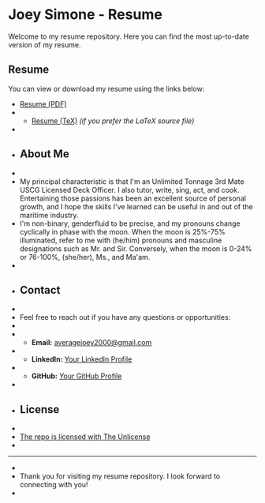 # Joey Simone - Resume

Welcome to my resume repository. Here you can find the most up-to-date version of my resume.

## Resume

You can view or download my resume using the links below:

- [Resume (PDF)](./resume.pdf)
- - [Resume (TeX)](./resume.tex) *(if you prefer the LaTeX source file)*
-
- ## About Me
-
- My principal characteristic is that I'm an Unlimited Tonnage 3rd Mate USCG Licensed Deck Officer. I also tutor, write, sing, act, and cook. Entertaining those passions has been an excellent source of personal growth, and I hope the skills I've learned can be useful in and out of the maritime industry.  
- I'm non-binary, genderfluid to be precise, and my pronouns change cyclically in phase with the moon. When the moon is 25%-75% illuminated, refer to me with (he/him) pronouns and masculine designations such as Mr. and Sir. Conversely, when the moon is 0-24% or 76-100%, (she/her), Ms., and Ma'am.
-
- ## Contact
-
- Feel free to reach out if you have any questions or opportunities:
-
- - **Email:** [averagejoey2000@gmail.com](mailto:averagejoey2000@gmail.com)
- - **LinkedIn:** [Your LinkedIn Profile](https://www.linkedin.com/in/averagejoey2000)
- - **GitHub:** [Your GitHub Profile](https://github.com/averagejoey2000)
-
- ## License
-
- [The repo is licensed with The Unlicense](github.com/averagejoey2000/resume/LICENSE)
-
- ---
-
- Thank you for visiting my resume repository. I look forward to connecting with you!
-
